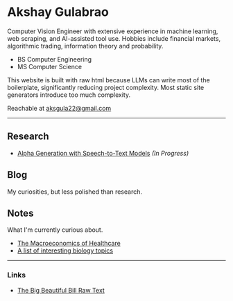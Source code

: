 # Akshay Gulabrao

Computer Vision Engineer with extensive experience in machine learning, web scraping, and AI-assisted tool use. Hobbies include financial markets, algorithmic trading, information theory and probability.

- BS Computer Engineering  
- MS Computer Science  

This website is built with raw html because LLMs can write most of the boilerplate, significantly reducing project complexity. Most static site generators introduce too much complexity.

Reachable at [aksgula22@gmail.com](mailto:aksgula22@gmail.com)

---

## Research
- [Alpha Generation with Speech-to-Text Models](./sts.html) *(In Progress)*

## Blog
My curiosities, but less polished than research.

## Notes
What I'm currently curious about.

- [The Macroeconomics of Healthcare](./healthcare.html)  
- [A list of interesting biology topics](./o2.html)

---

### Links
- [The Big Beautiful Bill Raw Text](https://www.congress.gov/119/bills/hr1/BILLS-119hr1enr.xml)